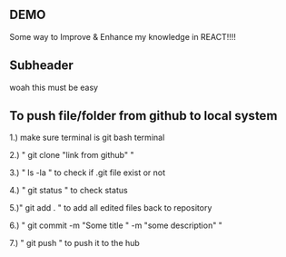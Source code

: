 ## DEMO 

Some way to Improve & Enhance my knowledge in REACT!!!!

## Subheader

woah this must be easy

## To push file/folder from github to local system

1.) make sure terminal is git bash terminal 

2.) " git clone "link from github" "

3.) " ls -la " to check if .git file exist or not 

4.) " git status " to check status 

5.)" git add . " to add all edited files back to repository

6.) " git commit -m "Some title " -m "some description" "

7.) " git push " to push it to the hub
